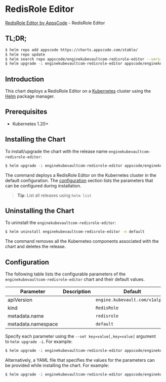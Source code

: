# RedisRole Editor

[RedisRole Editor by AppsCode](https://appscode.com) - RedisRole Editor

## TL;DR;

```bash
$ helm repo add appscode https://charts.appscode.com/stable/
$ helm repo update
$ helm search repo appscode/enginekubevaultcom-redisrole-editor --version=v0.15.0
$ helm upgrade -i enginekubevaultcom-redisrole-editor appscode/enginekubevaultcom-redisrole-editor -n default --create-namespace --version=v0.15.0
```

## Introduction

This chart deploys a RedisRole Editor on a [Kubernetes](http://kubernetes.io) cluster using the [Helm](https://helm.sh) package manager.

## Prerequisites

- Kubernetes 1.20+

## Installing the Chart

To install/upgrade the chart with the release name `enginekubevaultcom-redisrole-editor`:

```bash
$ helm upgrade -i enginekubevaultcom-redisrole-editor appscode/enginekubevaultcom-redisrole-editor -n default --create-namespace --version=v0.15.0
```

The command deploys a RedisRole Editor on the Kubernetes cluster in the default configuration. The [configuration](#configuration) section lists the parameters that can be configured during installation.

> **Tip**: List all releases using `helm list`

## Uninstalling the Chart

To uninstall the `enginekubevaultcom-redisrole-editor`:

```bash
$ helm uninstall enginekubevaultcom-redisrole-editor -n default
```

The command removes all the Kubernetes components associated with the chart and deletes the release.

## Configuration

The following table lists the configurable parameters of the `enginekubevaultcom-redisrole-editor` chart and their default values.

|     Parameter      | Description |                  Default                   |
|--------------------|-------------|--------------------------------------------|
| apiVersion         |             | <code>engine.kubevault.com/v1alpha1</code> |
| kind               |             | <code>RedisRole</code>                     |
| metadata.name      |             | <code>redisrole</code>                     |
| metadata.namespace |             | <code>default</code>                       |


Specify each parameter using the `--set key=value[,key=value]` argument to `helm upgrade -i`. For example:

```bash
$ helm upgrade -i enginekubevaultcom-redisrole-editor appscode/enginekubevaultcom-redisrole-editor -n default --create-namespace --version=v0.15.0 --set apiVersion=engine.kubevault.com/v1alpha1
```

Alternatively, a YAML file that specifies the values for the parameters can be provided while
installing the chart. For example:

```bash
$ helm upgrade -i enginekubevaultcom-redisrole-editor appscode/enginekubevaultcom-redisrole-editor -n default --create-namespace --version=v0.15.0 --values values.yaml
```
